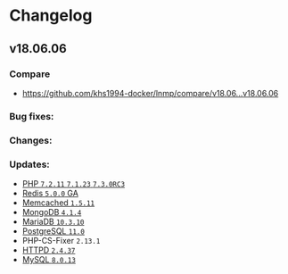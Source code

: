 # Changelog

## v18.06.06

### Compare

* https://github.com/khs1994-docker/lnmp/compare/v18.06...v18.06.06

### Bug fixes:

### Changes:

### Updates:

* [PHP `7.2.11` `7.1.23` `7.3.0RC3`](http://www.php.net/ChangeLog-7.php#7.2.11)
* [Redis `5.0.0` GA](https://raw.githubusercontent.com/antirez/redis/5.0/00-RELEASENOTES)
* [Memcached `1.5.11`](https://github.com/memcached/memcached/wiki/ReleaseNotes1511)
* [MongoDB `4.1.4`]()
* [MariaDB `10.3.10`](https://mariadb.com/kb/en/library/mariadb-10310-release-notes/)
* [PostgreSQL `11.0`](https://www.postgresql.org/docs/11/static/release-11.html)
* PHP-CS-Fixer `2.13.1`
* [HTTPD `2.4.37`](https://www.apache.org/dist/httpd/CHANGES_2.4.37)
* [MySQL `8.0.13`](https://dev.mysql.com/doc/relnotes/mysql/8.0/en/news-8-0-13.html)

